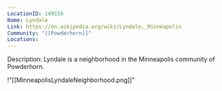 ```yaml
---
LocationID: 149116
Name: Lyndale
Link: https://en.wikipedia.org/wiki/Lyndale,_Minneapolis 
Community: "[[Powderhorn]]"
Locations: 
---
```


Description:
Lyndale is a neighborhood in the Minneapolis community of Powderhorn.

!"[[MinneapolisLyndaleNeighborhood.png]]"